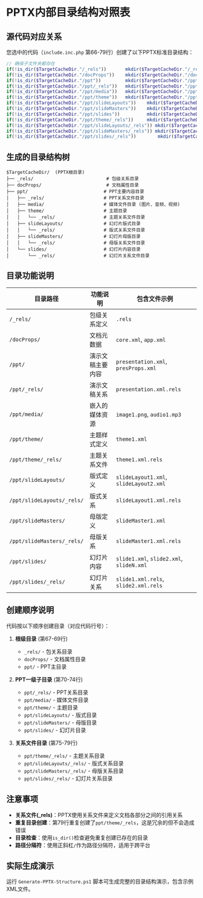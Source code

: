# PPTX内部目录结构对照表

## 源代码对应关系

您选中的代码（`include.inc.php` 第66-79行）创建了以下PPTX标准目录结构：

```php
// 确保子文件夹都存在
if(!is_dir($TargetCacheDir."/_rels")) 		mkdir($TargetCacheDir."/_rels");
if(!is_dir($TargetCacheDir."/docProps")) 	mkdir($TargetCacheDir."/docProps");
if(!is_dir($TargetCacheDir."/ppt")) 		mkdir($TargetCacheDir."/ppt");
if(!is_dir($TargetCacheDir."/ppt/_rels")) 	mkdir($TargetCacheDir."/ppt/_rels");
if(!is_dir($TargetCacheDir."/ppt/media")) 	mkdir($TargetCacheDir."/ppt/media");
if(!is_dir($TargetCacheDir."/ppt/theme")) 	mkdir($TargetCacheDir."/ppt/theme");
if(!is_dir($TargetCacheDir."/ppt/slideLayouts")) 	mkdir($TargetCacheDir."/ppt/slideLayouts");
if(!is_dir($TargetCacheDir."/ppt/slideMasters")) 	mkdir($TargetCacheDir."/ppt/slideMasters");
if(!is_dir($TargetCacheDir."/ppt/slides")) 			mkdir($TargetCacheDir."/ppt/slides");
if(!is_dir($TargetCacheDir."/ppt/theme/_rels")) 	mkdir($TargetCacheDir."/ppt/theme/_rels");
if(!is_dir($TargetCacheDir."/ppt/slideLayouts/_rels")) mkdir($TargetCacheDir."/ppt/slideLayouts/_rels");
if(!is_dir($TargetCacheDir."/ppt/slideMasters/_rels")) mkdir($TargetCacheDir."/ppt/slideMasters/_rels");
if(!is_dir($TargetCacheDir."/ppt/slides/_rels")) 		mkdir($TargetCacheDir."/ppt/slides/_rels");
```

## 生成的目录结构树

```
$TargetCacheDir/  (PPTX根目录)
├── _rels/                           # 包级关系目录
├── docProps/                        # 文档属性目录
├── ppt/                            # PPT主要内容目录
│   ├── _rels/                      # PPT关系文件目录
│   ├── media/                      # 媒体文件目录 (图片、音频、视频)
│   ├── theme/                      # 主题目录
│   │   └── _rels/                  # 主题关系文件目录
│   ├── slideLayouts/               # 幻灯片版式目录
│   │   └── _rels/                  # 版式关系文件目录
│   ├── slideMasters/               # 幻灯片母版目录
│   │   └── _rels/                  # 母版关系文件目录
│   └── slides/                     # 幻灯片内容目录
│       └── _rels/                  # 幻灯片关系文件目录
```

## 目录功能说明

| 目录路径 | 功能说明 | 包含文件示例 |
|---------|---------|-------------|
| `/_rels/` | 包级关系定义 | `.rels` |
| `/docProps/` | 文档元数据 | `core.xml`, `app.xml` |
| `/ppt/` | 演示文稿主要内容 | `presentation.xml`, `presProps.xml` |
| `/ppt/_rels/` | 演示文稿关系 | `presentation.xml.rels` |
| `/ppt/media/` | 嵌入的媒体资源 | `image1.png`, `audio1.mp3` |
| `/ppt/theme/` | 主题样式定义 | `theme1.xml` |
| `/ppt/theme/_rels/` | 主题关系文件 | `theme1.xml.rels` |
| `/ppt/slideLayouts/` | 版式定义 | `slideLayout1.xml`, `slideLayout2.xml` |
| `/ppt/slideLayouts/_rels/` | 版式关系 | `slideLayout1.xml.rels` |
| `/ppt/slideMasters/` | 母版定义 | `slideMaster1.xml` |
| `/ppt/slideMasters/_rels/` | 母版关系 | `slideMaster1.xml.rels` |
| `/ppt/slides/` | 幻灯片内容 | `slide1.xml`, `slide2.xml`, `slideN.xml` |
| `/ppt/slides/_rels/` | 幻灯片关系 | `slide1.xml.rels`, `slide2.xml.rels` |

## 创建顺序说明

代码按以下顺序创建目录（对应代码行号）：

1. **根级目录** (第67-69行)
   - `_rels/` - 包关系目录
   - `docProps/` - 文档属性目录  
   - `ppt/` - PPT主目录

2. **PPT一级子目录** (第70-74行)
   - `ppt/_rels/` - PPT关系目录
   - `ppt/media/` - 媒体文件目录
   - `ppt/theme/` - 主题目录
   - `ppt/slideLayouts/` - 版式目录
   - `ppt/slideMasters/` - 母版目录
   - `ppt/slides/` - 幻灯片目录

3. **关系文件目录** (第75-79行)
   - `ppt/theme/_rels/` - 主题关系目录
   - `ppt/slideLayouts/_rels/` - 版式关系目录  
   - `ppt/slideMasters/_rels/` - 母版关系目录
   - `ppt/slides/_rels/` - 幻灯片关系目录

## 注意事项

- **关系文件(_rels)**：PPTX使用关系文件来定义文档各部分之间的引用关系
- **重复目录创建**：第79行重复创建了`ppt/theme/_rels`，这是冗余的但不会造成错误
- **目录检查**：使用`is_dir()`检查避免重复创建已存在的目录
- **路径分隔符**：使用正斜杠`/`作为路径分隔符，适用于跨平台

## 实际生成演示

运行 `Generate-PPTX-Structure.ps1` 脚本可生成完整的目录结构演示，包含示例XML文件。
